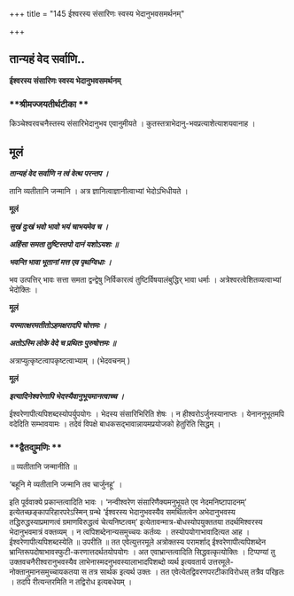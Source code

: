 +++
title = "145 ईश्वरस्य संसारिणः स्वस्य भेदानुभवसमर्थनम्"

+++


## तान्यहं वेद सर्वाणि..

**ईश्वरस्य संसारिणः स्वस्य भेदानुभवसमर्थनम्**

### **श्रीमज्जयतीर्थटीका **

किञ्चेश्वरवचनैस्तस्य संसारिभेदानुभव एवानुमीयते । कुतस्तत्राभेदानु-भवप्रत्याशेत्याशयवानाह ।

## **मूलं**

***तान्यहं वेद सर्वाणि न त्वं वेत्थ परन्तप ।***

तानि व्यतीतानि जन्मानि । अत्र ज्ञानित्वाज्ञानीत्वाभ्यां भेदोऽभिधीयते ।

**मूलं**

***सुखं दुःखं भवो भावो भयं चाभयमेव च ।***

***अहिंसा समता तुष्टिस्तपो दानं यशोऽयशः ॥***

***भवन्ति भावा भूतानां मत्त एव पृथग्विधाः ।***

भव उत्पत्तिर् भावः सत्ता समता द्वन्द्वेषु निर्विकारत्वं तुष्टिर्विषयालंबुद्धिर् भावा धर्माः । अत्रेश्वरत्वेशितव्यत्वाभ्यां भेदोक्तिः ।

**मूलं**

***यस्मात्क्षरमतीतोऽहमक्षरादपि चोत्तमः ।***

***अतोऽस्मि लोके वेदे च प्रथितः पुरुषोत्तमः ॥***

अत्राप्युत्कृष्टत्वापकृष्टत्वाभ्याम् । (भेदवचनम् )

**मूलं**

***इत्यादिनेश्वरेणापि भेदस्यैवानुभूयमानत्वाच्च ।***

ईश्वरेणापीत्यपिशब्दस्योपर्युपयोगः । भेदस्य संसारिभिरिति शेषः । न हीश्वरोऽर्जुनस्यानाप्तः । येनाननुभूतमपि वदेदिति सम्भावयामः । तदेवं विपक्षे बाधकसद्भावान्नायमप्रयोजको हेतुरिति सिद्धम् ।

### **द्वैतद्युमणिः **

॥ व्यतीतानि जन्मानीति ॥

‘बहूनि मे व्यतीतानि जन्मानि तव चार्जुनहू’ ।

इति पूर्ववाक्ये प्रकान्तत्वादिति भावः । ‘नन्वीश्वरेण संसारिणैक्यमनुभूयते एव नेदमनिष्टापादनम्’ इत्येतच्छङ्कापरिहारपरेऽस्मिन् ग्रन्थे ‘ईश्वरस्य भेदानुभवस्यैव समर्थितत्वेन अभेदानुभवस्य तद्धिरुद्धस्याप्रमाणत्वं ग्रमाणविरुद्धत्वं चेत्यनिष्टत्वम्’ इत्येतावन्मात्र-बोधस्योपयुक्ततया तदर्थमिश्वरस्य भेदानुभवमात्रं वक्तव्यम् । न त्वपिशब्देनान्यसमुच्चयः कर्तव्यः । तस्योपयोगाभावादित्यत आह । ईश्वरेणापीत्यपिशब्दस्येति ॥ उपरीति ॥ तत एवेत्युत्तरमूले अत्रोक्तस्य परामर्शाद् ईश्वरेणापीत्यपिशब्देन भ्रान्तिरूपदोषाभावस्फुटी-करणात्तदर्थतयोपयोगः । अत एवाभ्रान्तत्वादिति सिद्धवत्कृत्योक्तिः । टिप्पण्यां तु उक्तवचनैरीश्वरानुभवस्यैव लाभेनास्मदनुभवस्यालाभादपिशब्दो व्यर्थ इत्यवतार्य उत्तरमूले-नोक्तानुमानसमुच्चायकतया स तत्र सार्थक इत्यर्थ उक्तः । तत एवेत्येतद्विवरणपरटीकाविरोधस् तत्रैव परिहृतः । तदपि रीत्यन्तरमिति न तद्विरोध इत्यबधेयम् ।

